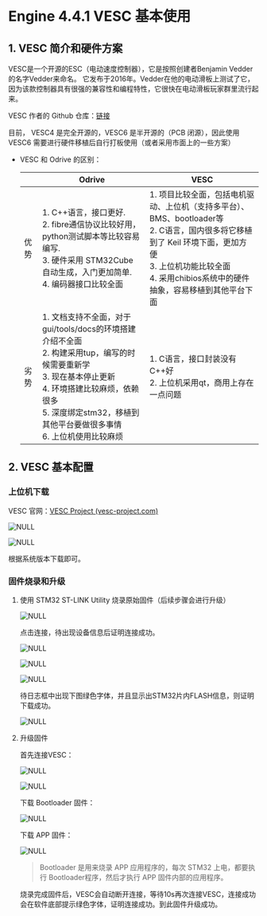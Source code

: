 # Engine 4.4.1 VESC 基本使用

## 1. VESC 简介和硬件方案

VESC是一个开源的ESC（电动速度控制器），它是按照创建者Benjamin Vedder的名字Vedder来命名。 它发布于2016年。Vedder在他的电动滑板上测试了它，因为该款控制器具有很强的兼容性和编程特性，它很快在电动滑板玩家群里流行起来。

VESC 作者的 Github 仓库：[链接](https://github.com/vedderb)

目前， VESC4 是完全开源的，VESC6 是半开源的（PCB 闭源），因此使用 VESC6 需要进行硬件移植后自行打板使用（或者采用市面上的一些方案）

- VESC 和 Odrive 的区别：

  |      | Odrive                                                       | VESC                                                         |
  | ---- | ------------------------------------------------------------ | ------------------------------------------------------------ |
  | 优势 | 1. C++语言，接口更好.<br>2. fibre通信协议比较好用，python测试脚本等比较容易编写.<br>3. 硬件采用 STM32Cube 自动生成，入门更加简单.<br>4. 编码器接口比较全面 | 1. 项目比较全面，包括电机驱动、上位机（支持多平台）、BMS、bootloader等<br>2. C语言，国内很多将它移植到了 Keil 环境下面，更加方便<br>3. 上位机功能比较全面<br>4. 采用chibios系统中的硬件抽象，容易移植到其他平台下面 |
  | 劣势 | 1. 文档支持不全面，对于gui/tools/docs的环境搭建介绍不全面<br/>2. 构建采用tup，编写的时候需要重新学<br/>3. 现在基本停止更新<br/>4. 环境搭建比较麻烦，依赖很多<br/>5. 深度绑定stm32，移植到其他平台要做很多事情<br/>6. 上位机使用比较麻烦 | 1. C语言，接口封装没有C++好<br/>2. 上位机采用qt，商用上存在一点问题 |

## 2. VESC 基本配置

### 上位机下载

VESC 官网：[VESC Project (vesc-project.com)](https://vesc-project.com/)

![NULL](./assets/picture_1.jpg)

![NULL](./assets/picture_2.jpg)

根据系统版本下载即可。

### 固件烧录和升级

1. 使用 STM32 ST-LINK Utility 烧录原始固件（后续步骤会进行升级）

   ![NULL](./assets/picture_3.jpg)

   点击连接，待出现设备信息后证明连接成功。

   ![NULL](./assets/picture_4.jpg)

   ![NULL](./assets/picture_5.jpg)

   ![NULL](./assets/picture_6.jpg)

   待日志框中出现下图绿色字体，并且显示出STM32片内FLASH信息，则证明下载成功。

   ![NULL](./assets/picture_7.jpg)

2. 升级固件

   首先连接VESC：

   ![NULL](./assets/picture_8.jpg)

   ![NULL](./assets/picture_9.jpg)

   下载 Bootloader 固件：

   ![NULL](./assets/picture_10.jpg)

   下载 APP 固件：
   
   ![NULL](./assets/picture_11.jpg)

   > Bootloader 是用来烧录 APP 应用程序的，每次 STM32 上电，都要执行 Bootloader程序，然后才执行 APP 固件内部的应用程序。

   烧录完成固件后，VESC会自动断开连接，等待10s再次连接VESC，连接成功会在软件底部提示绿色字体，证明连接成功。到此固件升级成功。

   
   
   
   
   
